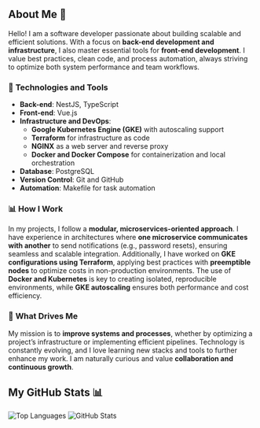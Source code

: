 ## About Me 👋  

Hello! I am a software developer passionate about building scalable and efficient solutions. With a focus on **back-end development and infrastructure**, I also master essential tools for **front-end development**. I value best practices, clean code, and process automation, always striving to optimize both system performance and team workflows.  

### 💼 **Technologies and Tools**  
- **Back-end**: NestJS, TypeScript  
- **Front-end**: Vue.js  
- **Infrastructure and DevOps**:  
  - **Google Kubernetes Engine (GKE)** with autoscaling support  
  - **Terraform** for infrastructure as code  
  - **NGINX** as a web server and reverse proxy  
  - **Docker and Docker Compose** for containerization and local orchestration  
- **Database**: PostgreSQL  
- **Version Control**: Git and GitHub  
- **Automation**: Makefile for task automation  

### 📊 **How I Work**  
In my projects, I follow a **modular, microservices-oriented approach**. I have experience in architectures where **one microservice communicates with another** to send notifications (e.g., password resets), ensuring seamless and scalable integration. Additionally, I have worked on **GKE configurations using Terraform**, applying best practices with **preemptible nodes** to optimize costs in non-production environments. The use of **Docker and Kubernetes** is key to creating isolated, reproducible environments, while **GKE autoscaling** ensures both performance and cost efficiency.  

### 🚀 **What Drives Me**  
My mission is to **improve systems and processes**, whether by optimizing a project’s infrastructure or implementing efficient pipelines. Technology is constantly evolving, and I love learning new stacks and tools to further enhance my work. I am naturally curious and value **collaboration and continuous growth**.

## My GitHub Stats 📊
![Top Languages](https://github-readme-stats.vercel.app/api/top-langs/?username=joabegranvile&layout=compact)
![GitHub Stats](https://github-readme-stats.vercel.app/api?username=joabegranvile&show_icons=true&hide_title=true)

